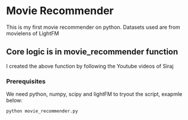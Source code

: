 # Movie Recommender 

This is my first movie recommender on python. Datasets used are from movielens of LightFM

## Core logic is in movie_recommender function

I created the above function by following the Youtube videos of Siraj

### Prerequisites

We need python, numpy, scipy and lightFM to tryout the script, exapmle below:

```
python movie_recommender.py
```

